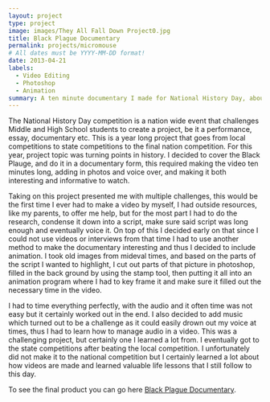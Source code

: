 ```yaml
---
layout: project
type: project
image: images/They All Fall Down Project0.jpg
title: Black Plague Documentary
permalink: projects/micromouse
# All dates must be YYYY-MM-DD format!
date: 2013-04-21
labels:
  - Video Editing
  - Photoshop
  - Animation
summary: A ten minute documentary I made for National History Day, about the Black Plague, that went on to State Finals for the competition.
---
```


The National History Day competition is a nation wide event that challenges Middle and High School students to create a project, be it a performance, essay, documentary etc.  This is a year long project that goes from local competitions to state competitions to the final nation competition.  For this year, project topic was turning points in history.  I decided to cover the Black Plauge, and do it in a documentary form, this required making the video ten minutes long, adding in photos and voice over, and making it both interesting and informative to watch.   

Taking on this project presented me with multiple challenges, this would be the first time I ever had to make a video by myself, I had outside resources, like my parents, to offer me help, but for the most part I had to do the research, condense it down into a script, make sure said script was long enough and eventually voice it.  On top of this I decided early on that since I could not use videos or interviews from that time I had to use another method to make the documentary interesting and thus I decided to include animation.  I took old images from mideval times, and based on the parts of the script I wanted to highlight, I cut out parts of that picture in photoshop, filled in the back ground by using the stamp tool, then putting it all into an animation program where I had to key frame it and make sure it filled out the necessary time in the video.

I had to time everything perfectly, with the audio and it often time was not easy but it certainly worked out in the end.  I also decided to add music which turned out to be a challenge as it could easily drown out my voice at times, thus I had to learn how to manage audio in a video.  This was a challenging project, but certainly one I learned a lot from. I eventually got to the state competitions after beating the local competition.  I unfortunately did not make it to the national competition but I certainly learned a lot about how videos are made and learned valuable life lessons that I still follow to this day. 



To see the final product you can go here [Black Plague Documentary](https://www.youtube.com/watch?v=gPdh1PnmChw&t=6s).



